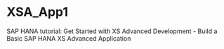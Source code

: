 # XSA_App1
SAP HANA tutorial: Get Started with XS Advanced Development - Build a Basic SAP HANA XS Advanced Application
